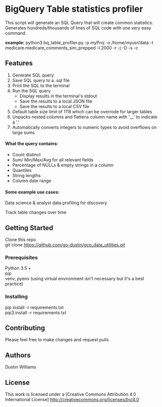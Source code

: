
# BigQuery Table statistics profiler

This script will generate an SQL Query that will create common statistics. Generates hundreds/thousands of lines of SQL code with one very easy command.

**example:**
python3 bq_table_profiler.py -p myProj -o /home/myusr/data -t medicare.medicare_comments_sim_prepped -l 2000  -r -j -D -s -c 

## Features

1. Generate SQL query 
2. Save SQL query to a .sql file
3. Print the SQL to the terminal
4. Run the SQL query
   - Display results in the terminal's stdout 
   - Save the results to a local JSON file
   - Save the results to a local CSV file
5. Default table size limit of 1TB which can be overrode for larger tables
6. Unpacks nested columns and flattens column name with '__' to indicate a '.' 
7. Automatically converts integers to numeric types to avoid overflows on large sums

#### What the query contains:
* Count distinct
* Sum/ Min/Max/Avg for all relevant fields
* Percentage of NULLs & empty strings in a column
* Quantiles
* String lengths
* Column date range

#### Some example use cases:
Data science & analyst data profiling for discovery 

Track table changes over time

## Getting Started

Clone this repo  
git clone https://github.com/go-dustin/gcp_data_utilities.git  

### Prerequisites

Python 3.5 +   
pip  
venv, pyenv (using virtual environment isn't necessary but it's a best practice)

### Installing

pip install -r requirements.txt  
pip3 install -r requirements.txt


## Contributing

Please feel free to make changes and request pulls

## Authors

Dustin Williams 

## License

This work is licensed under a [Creative Commons Attribution 4.0 International License]
http://creativecommons.org/licenses/by/4.0
